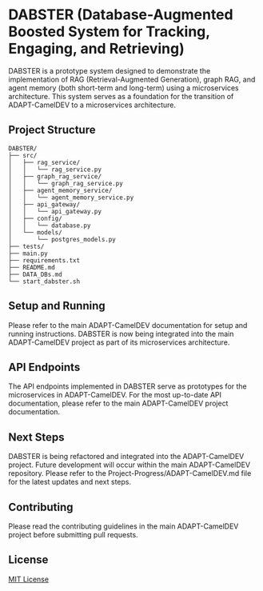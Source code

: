 # DABSTER (Database-Augmented Boosted System for Tracking, Engaging, and Retrieving)

DABSTER is a prototype system designed to demonstrate the implementation of RAG (Retrieval-Augmented Generation), graph RAG, and agent memory (both short-term and long-term) using a microservices architecture. This system serves as a foundation for the transition of ADAPT-CamelDEV to a microservices architecture.

## Project Structure

```
DABSTER/
├── src/
│   ├── rag_service/
│   │   └── rag_service.py
│   ├── graph_rag_service/
│   │   └── graph_rag_service.py
│   ├── agent_memory_service/
│   │   └── agent_memory_service.py
│   ├── api_gateway/
│   │   └── api_gateway.py
│   ├── config/
│   │   └── database.py
│   └── models/
│       └── postgres_models.py
├── tests/
├── main.py
├── requirements.txt
├── README.md
├── DATA_DBs.md
└── start_dabster.sh
```

## Setup and Running

Please refer to the main ADAPT-CamelDEV documentation for setup and running instructions. DABSTER is now being integrated into the main ADAPT-CamelDEV project as part of its microservices architecture.

## API Endpoints

The API endpoints implemented in DABSTER serve as prototypes for the microservices in ADAPT-CamelDEV. For the most up-to-date API documentation, please refer to the main ADAPT-CamelDEV project documentation.

## Next Steps

DABSTER is being refactored and integrated into the ADAPT-CamelDEV project. Future development will occur within the main ADAPT-CamelDEV repository. Please refer to the Project-Progress/ADAPT-CamelDEV.md file for the latest updates and next steps.

## Contributing

Please read the contributing guidelines in the main ADAPT-CamelDEV project before submitting pull requests.

## License

[MIT License](LICENSE)